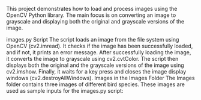 This project demonstrates how to load and process images using the OpenCV Python library. The main focus is on converting an image to grayscale and displaying both the original and grayscale versions of the image.

images.py Script
The script loads an image from the file system using OpenCV (cv2.imread).
It checks if the image has been successfully loaded, and if not, it prints an error message.
After successfully loading the image, it converts the image to grayscale using cv2.cvtColor.
The script then displays both the original and the grayscale versions of the image using cv2.imshow.
Finally, it waits for a key press and closes the image display windows (cv2.destroyAllWindows).
Images in the Images Folder
The Images folder contains three images of different bird species. These images are used as sample inputs for the images.py script:

